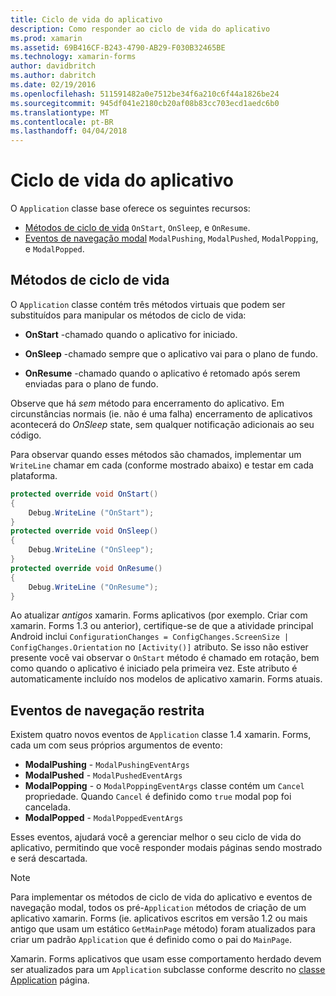 ```yaml
---
title: Ciclo de vida do aplicativo
description: Como responder ao ciclo de vida do aplicativo
ms.prod: xamarin
ms.assetid: 69B416CF-B243-4790-AB29-F030B32465BE
ms.technology: xamarin-forms
author: davidbritch
ms.author: dabritch
ms.date: 02/19/2016
ms.openlocfilehash: 511591482a0e7512be34f6a210c6f44a1826be24
ms.sourcegitcommit: 945df041e2180cb20af08b83cc703ecd1aedc6b0
ms.translationtype: MT
ms.contentlocale: pt-BR
ms.lasthandoff: 04/04/2018
---
```

# <a name="app-lifecycle"></a>Ciclo de vida do aplicativo

O `Application` classe base oferece os seguintes recursos:

* [Métodos de ciclo de vida](#Lifecycle_Methods) `OnStart`, `OnSleep`, e `OnResume`.
* [Eventos de navegação modal](#modal) `ModalPushing`, `ModalPushed`, `ModalPopping`, e `ModalPopped`.

<a name="Lifecycle_Methods" />

## <a name="lifecycle-methods"></a>Métodos de ciclo de vida

O `Application` classe contém três métodos virtuais que podem ser substituídos para manipular os métodos de ciclo de vida:

* **OnStart** -chamado quando o aplicativo for iniciado.

* **OnSleep** -chamado sempre que o aplicativo vai para o plano de fundo.

* **OnResume** -chamado quando o aplicativo é retomado após serem enviadas para o plano de fundo.

Observe que há *sem* método para encerramento do aplicativo.
Em circunstâncias normais (ie. não é uma falha) encerramento de aplicativos acontecerá do *OnSleep* state, sem qualquer notificação adicionais ao seu código.

Para observar quando esses métodos são chamados, implementar um `WriteLine` chamar em cada (conforme mostrado abaixo) e testar em cada plataforma.

```csharp
protected override void OnStart()
{
    Debug.WriteLine ("OnStart");
}
protected override void OnSleep()
{
    Debug.WriteLine ("OnSleep");
}
protected override void OnResume()
{
    Debug.WriteLine ("OnResume");
}
```

Ao atualizar *antigos* xamarin. Forms aplicativos (por exemplo. Criar com xamarin. Forms 1.3 ou anterior), certifique-se de que a atividade principal Android inclui `ConfigurationChanges = ConfigChanges.ScreenSize | ConfigChanges.Orientation` no `[Activity()]` atributo. Se isso não estiver presente você vai observar o `OnStart` método é chamado em rotação, bem como quando o aplicativo é iniciado pela primeira vez. Este atributo é automaticamente incluído nos modelos de aplicativo xamarin. Forms atuais.

<a name="modal" />

## <a name="modal-navigation-events"></a>Eventos de navegação restrita

Existem quatro novos eventos de `Application` classe 1.4 xamarin. Forms, cada um com seus próprios argumentos de evento:

* **ModalPushing** - `ModalPushingEventArgs`
* **ModalPushed** - `ModalPushedEventArgs`
* **ModalPopping** - o `ModalPoppingEventArgs` classe contém um `Cancel` propriedade. Quando `Cancel` é definido como `true` modal pop foi cancelada.
* **ModalPopped** - `ModalPoppedEventArgs`

Esses eventos, ajudará você a gerenciar melhor o seu ciclo de vida do aplicativo, permitindo que você responder modais páginas sendo mostrado e será descartada.

> [!NOTE]
> Para implementar os métodos de ciclo de vida do aplicativo e eventos de navegação modal, todos os pré-`Application` métodos de criação de um aplicativo xamarin. Forms (ie. aplicativos escritos em versão 1.2 ou mais antigo que usam um estático `GetMainPage` método) foram atualizados para criar um padrão `Application` que é definido como o pai do `MainPage`.
>
> Xamarin. Forms aplicativos que usam esse comportamento herdado devem ser atualizados para um `Application` subclasse conforme descrito no [classe Application](~/xamarin-forms/app-fundamentals/application-class.md) página.
